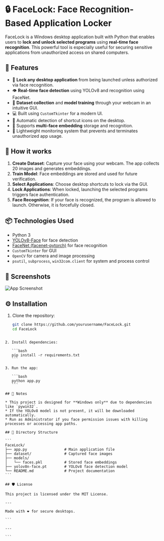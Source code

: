 
# 🔒 FaceLock: Face Recognition-Based Application Locker

FaceLock is a Windows desktop application built with Python that enables users to **lock and unlock selected programs** using **real-time face recognition**. This powerful tool is especially useful for securing sensitive applications from unauthorized access on shared computers.

## 🚀 Features

- 🔐 **Lock any desktop application** from being launched unless authorized via face recognition.
- 👁️ **Real-time face detection** using YOLOv8 and recognition using FaceNet.
- 🎥 **Dataset collection** and **model training** through your webcam in an intuitive GUI.
- 💻 Built using `CustomTkinter` for a modern UI.
- 📂 Automatic detection of shortcut icons on the desktop.
- 👤 Supports **multi-face embedding** storage and recognition.
- 🧠 Lightweight monitoring system that prevents and terminates unauthorized app usage.

## 🧠 How it works

1. **Create Dataset**: Capture your face using your webcam. The app collects 20 images and generates embeddings.
2. **Train Model**: Face embeddings are stored and used for future verification.
3. **Select Applications**: Choose desktop shortcuts to lock via the GUI.
4. **Lock Applications**: When locked, launching the selected programs triggers face authentication.
5. **Face Recognition**: If your face is recognized, the program is allowed to launch. Otherwise, it is forcefully closed.

## 📦 Technologies Used

- Python 3
- [YOLOv8-Face](https://github.com/derronqi/yolov8-face) for face detection
- [FaceNet (facenet-pytorch)](https://github.com/timesler/facenet-pytorch) for face recognition
- `CustomTkinter` for GUI
- `OpenCV` for camera and image processing
- `psutil`, `subprocess`, `win32com.client` for system and process control

## 📸 Screenshots

![App Screenshot](Screenshot%202025-07-09%20173537.png)

## ⚙️ Installation

1. Clone the repository:
   ```bash
   git clone https://github.com/yourusername/FaceLock.git
   cd FaceLock
````

2. Install dependencies:

   ```bash
   pip install -r requirements.txt
   ```

3. Run the app:

   ```bash
   python app.py
   ```

## 📝 Notes

* This project is designed for **Windows only** due to dependencies like `pywin32`.
* If the YOLOv8 model is not present, it will be downloaded automatically.
* Run as Administrator if you face permission issues with killing processes or accessing app paths.

## 📁 Directory Structure

```
FaceLock/
├── app.py                 # Main application file
├── dataset/               # Captured face images
├── models/
│   └── faces.pkl          # Stored face embeddings
├── yolov8n-face.pt        # YOLOv8 face detection model
└── README.md              # Project documentation
```

## 🛡️ License

This project is licensed under the MIT License.

---

Made with ❤️ for secure desktops.

```

---

```
